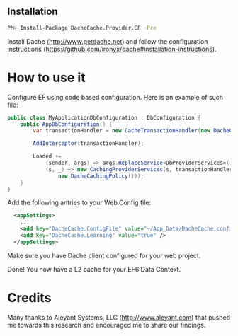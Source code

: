 Installation
--------------

```sh
PM> Install-Package DacheCache.Provider.EF -Pre
```

Install Dache (http://www.getdache.net) and follow the configuration instructions (https://github.com/ironyx/dache#installation-instructions). 

How to use it
========

Configure EF using code based configuration. Here is an example of such file:

```cs
public class MyApplicationDbConfiguration : DbConfiguration {
    public AppDbConfiguration() {
        var transactionHandler = new CacheTransactionHandler(new DacheCacheProvider());

        AddInterceptor(transactionHandler);

        Loaded +=
            (sender, args) => args.ReplaceService<DbProviderServices>(
            (s, _) => new CachingProviderServices(s, transactionHandler,
                new DacheCachingPolicy()));
    }
}
```

Add the following antries to your Web.Config file:

```xml
  <appSettings>
    ...
    <add key="DacheCache.ConfigFile" value="~/App_Data/DacheCache.config" />
    <add key="DacheCache.Learning" value="true" />
  </appSettings>    
```

Make sure you have Dache client configured for your web project.

Done! You now have a L2 cache for your EF6 Data Context.

Credits
========

Many thanks to Aleyant Systems, LLC (http://www.aleyant.com) that pushed me towards this research and encouraged me to share our findings.
